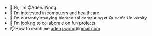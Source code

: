 - 👋 Hi, I’m @AdenJWong
- 👀 I’m interested in computers and healthcare
- 🌱 I’m currently studying biomedical computing at Queen's University
- 💞️ I’m looking to collaborate on fun projects
- 📫 How to reach me aden.j.wong@gmail.com

<!---
AdenJWong/AdenJWong is a ✨ special ✨ repository because its `README.md` (this file) appears on your GitHub profile.
You can click the Preview link to take a look at your changes.
--->
